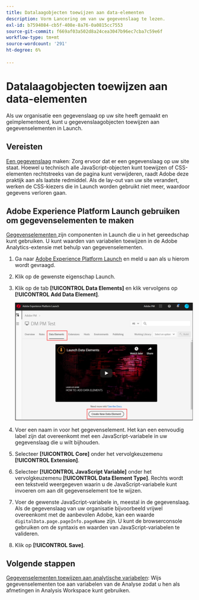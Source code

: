 ```yaml
---
title: Datalaagobjecten toewijzen aan data-elementen
description: Vorm Lancering om van uw gegevenslaag te lezen.
exl-id: b7594084-cb5f-408e-8a76-0a0815cc7553
source-git-commit: f669af03a502d8a24cea3047b96ec7cba7c59e6f
workflow-type: tm+mt
source-wordcount: '291'
ht-degree: 6%

---
```


# Datalaagobjecten toewijzen aan data-elementen

Als uw organisatie een gegevenslaag op uw site heeft gemaakt en geïmplementeerd, kunt u gegevenslaagobjecten toewijzen aan gegevenselementen in Launch.

## Vereisten

[Een gegevenslaag](../prepare/data-layer.md) maken: Zorg ervoor dat er een gegevenslaag op uw site staat. Hoewel u technisch alle JavaScript-objecten kunt toewijzen of CSS-elementen rechtstreeks van de pagina kunt verwijderen, raadt Adobe deze praktijk aan als laatste redmiddel. Als de lay-out van uw site verandert, werken de CSS-kiezers die in Launch worden gebruikt niet meer, waardoor gegevens verloren gaan.

## Adobe Experience Platform Launch gebruiken om gegevenselementen te maken

[Gegevenselementen ](https://experienceleague.adobe.com/docs/launch/using/reference/manage-resources/data-elements.html#create-a-data-element) zijn componenten in Launch die u in het gereedschap kunt gebruiken. U kunt waarden van variabelen toewijzen in de Adobe Analytics-extensie met behulp van gegevenselementen.

1. Ga naar [Adobe Experience Platform Launch](https://launch.adobe.com) en meld u aan als u hierom wordt gevraagd.
1. Klik op de gewenste eigenschap Launch.
1. Klik op de tab **[!UICONTROL Data Elements]** en klik vervolgens op **[!UICONTROL Add Data Element]**.

   ![gegevenselement maken](assets/createelement.png)

1. Voer een naam in voor het gegevenselement. Het kan een eenvoudig label zijn dat overeenkomt met een JavaScript-variabele in uw gegevenslaag die u wilt bijhouden.
1. Selecteer **[!UICONTROL Core]** onder het vervolgkeuzemenu **[!UICONTROL Extension]**.
1. Selecteer **[!UICONTROL JavaScript Variable]** onder het vervolgkeuzemenu **[!UICONTROL Data Element Type]**. Rechts wordt een tekstveld weergegeven waarin u de JavaScript-variabele kunt invoeren om aan dit gegevenselement toe te wijzen.
1. Voer de gewenste JavaScript-variabele in, meestal in de gegevenslaag. Als de gegevenslaag van uw organisatie bijvoorbeeld vrijwel overeenkomt met de aanbevolen Adobe, kan een waarde `digitalData.page.pageInfo.pageName` zijn. U kunt de browserconsole gebruiken om de syntaxis en waarden van JavaScript-variabelen te valideren.
1. Klik op **[!UICONTROL Save]**.

## Volgende stappen

[Gegevenselementen toewijzen aan analytische variabelen](elements-to-variable.md): Wijs gegevenselementen toe aan variabelen van de Analyse zodat u hen als afmetingen in Analysis Workspace kunt gebruiken.
